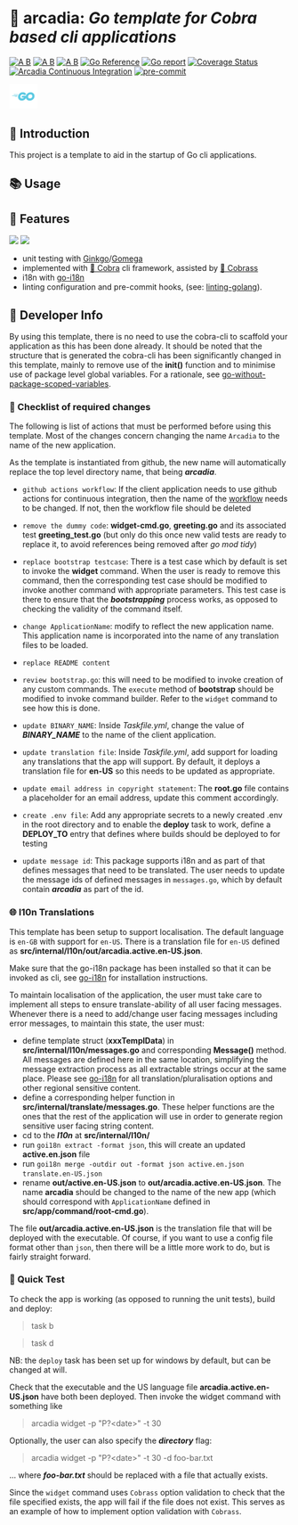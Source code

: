 # 🦄 arcadia: ___Go template for Cobra based cli applications___

[![A B](https://img.shields.io/badge/branching-commonflow-informational?style=flat)](https://commonflow.org)
[![A B](https://img.shields.io/badge/merge-rebase-informational?style=flat)](https://git-scm.com/book/en/v2/Git-Branching-Rebasing)
[![A B](https://img.shields.io/badge/branch%20history-linear-blue?style=flat)](https://docs.github.com/en/repositories/configuring-branches-and-merges-in-your-repository/defining-the-mergeability-of-pull-requests/managing-a-branch-protection-rule)
[![Go Reference](https://pkg.go.dev/badge/github.com/snivilised/arcadia.svg)](https://pkg.go.dev/github.com/snivilised/arcadia)
[![Go report](https://goreportcard.com/badge/github.com/snivilised/arcadia)](https://goreportcard.com/report/github.com/snivilised/arcadia)
[![Coverage Status](https://coveralls.io/repos/github/snivilised/arcadia/badge.svg?branch=master)](https://coveralls.io/github/snivilised/arcadia?branch=master&kill_cache=1)
[![Arcadia Continuous Integration](https://github.com/snivilised/arcadia/actions/workflows/ci-workflow.yml/badge.svg)](https://github.com/snivilised/arcadia/actions/workflows/ci-workflow.yml)
[![pre-commit](https://img.shields.io/badge/pre--commit-enabled-brightgreen?logo=pre-commit&logoColor=white)](https://github.com/pre-commit/pre-commit)

<!-- MD013/Line Length -->
<!-- MarkDownLint-disable MD013 -->

<!-- MD033/no-inline-html: Inline HTML -->
<!-- MarkDownLint-disable MD033 -->

<!-- MD040/fenced-code-language: Fenced code blocks should have a language specified -->
<!-- MarkDownLint-disable MD040 -->

<p align="left">
  <a href="https://go.dev"><img src="resources/images/go-logo-light-blue.png" width="50" /></a>
</p>

## 🔰 Introduction

This project is a template to aid in the startup of Go cli applications.

## 📚 Usage

## 🎀 Features

<p align="left">
  <a href="https://onsi.github.io/ginkgo/"><img src="https://onsi.github.io/ginkgo/images/ginkgo.png" width="100" /></a>
  <a href="https://onsi.github.io/gomega/"><img src="https://onsi.github.io/gomega/images/gomega.png" width="100" /></a>
</p>

+ unit testing with [Ginkgo](https://onsi.github.io/ginkgo/)/[Gomega](https://onsi.github.io/gomega/)
+ implemented with [🐍 Cobra](https://cobra.dev/) cli framework, assisted by [🐲 Cobrass](https://github.com/snivilised/cobrass)
+ i18n with [go-i18n](https://github.com/nicksnyder/go-i18n)
+ linting configuration and pre-commit hooks, (see: [linting-golang](https://freshman.tech/linting-golang/)).

## 🔨 Developer Info

By using this template, there is no need to use the cobra-cli to scaffold your application as this has been done already. It should be noted that the structure that is generated the cobra-cli has been significantly changed in this template, mainly to remove use of the __init()__ function and to minimise use of package level global variables. For a rationale, see [go-without-package-scoped-variables](https://dave.cheney.net/2017/06/11/go-without-package-scoped-variables).

### 📝 Checklist of required changes

The following is list of actions that must be performed before using this template. Most of the changes concern changing the name `Arcadia` to the name of the new application.

As the template is instantiated from github, the new name will automatically replace the top level directory name, that being ___arcadia___.

+ `github actions workflow`: If the client application needs to use github actions for continuous integration, then the name of the [workflow](.github/workflows/ci-workflow.yml) needs to be changed. If not, then the workflow file should be deleted
+ `remove the dummy code`: __widget-cmd.go__, __greeting.go__ and its associated test __greeting_test.go__ (but only do this once new valid tests are ready to replace it, to avoid references being removed after _go mod tidy_)
+ `replace bootstrap testcase`: There is a test case which by default is set to invoke the __widget__ command. When the user is ready to remove this command, then the corresponding test case should be modified to invoke another command with appropriate parameters. This test case is there to ensure that the ___bootstrapping___ process works, as opposed to checking the validity of the command itself.

+ `change ApplicationName`: modify to reflect the new application name. This application name is incorporated into the name of any translation files to be loaded.
+ `replace README content`
+ `review bootstrap.go`: this will need to be modified to invoke creation of any custom commands. The `execute` method of __bootstrap__ should be modified to invoke command builder. Refer to the `widget` command to see how this is done.
+ `update BINARY_NAME`: Inside _Taskfile.yml_, change the value of ___BINARY_NAME___ to the name of the client application.
+ `update translation file`: Inside _Taskfile.yml_, add support for loading any translations that the app will support. By default, it deploys a translation file for __en-US__ so this needs to be updated as appropriate.
+ `update email address in copyright statement`: The __root.go__ file contains a placeholder for an email address, update this comment accordingly.
+ `create .env file`: Add any appropriate secrets to a newly created .env in the root directory and to enable the __deploy__ task to work, define a __DEPLOY_TO__ entry that defines where builds should be deployed to for testing
+ `update message id`: This package supports i18n and as part of that defines messages that need to be translated. The user needs to update the message ids of defined messages in `messages.go`, which by default contain ___arcadia___ as part of the id.

### 🌐 l10n Translations

This template has been setup to support localisation. The default language is `en-GB` with support for `en-US`. There is a translation file for `en-US` defined as __src/internal/l10n/out/arcadia.active.en-US.json__.

Make sure that the go-i18n package has been installed so that it can be invoked as cli, see [go-i18n](https://github.com/nicksnyder/go-i18n) for installation instructions.

To maintain localisation of the application, the user must take care to implement all steps to ensure translate-ability of all user facing messages. Whenever there is a need to add/change user facing messages including error messages, to maintain this state, the user must:

+ define template struct (__xxxTemplData__) in __src/internal/l10n/messages.go__ and corresponding __Message()__ method. All messages are defined here in the same location, simplifying the message extraction process as all extractable strings occur at the same place. Please see [go-i18n](https://github.com/nicksnyder/go-i18n) for all translation/pluralisation options and other regional sensitive content.
+ define a corresponding helper function in __src/internal/translate/messages.go__. These helper functions are the ones that the rest of the application will use in order to generate region sensitive user facing string content.
+ cd to the ___l10n___ at __src/internal/l10n/__
+ run `goi18n extract -format json`, this will create an updated __active.en.json__ file
+ run `goi18n merge -outdir out -format json active.en.json translate.en-US.json`
+ rename __out/active.en-US.json__ to __out/arcadia.active.en-US.json__. The name __arcadia__ should be changed to the name of the new app (which should correspond with `ApplicationName` defined in __src/app/command/root-cmd.go__).

The file __out/arcadia.active.en-US.json__ is the translation file that will be deployed with the executable. Of course, if you want to use a config file format other than `json`, then there will be a little more work to do, but is fairly straight forward.

### 🧪 Quick Test

To check the app is working (as opposed to running the unit tests), build and deploy:

> task b

> task d

NB: the `deploy` task has been set up for windows by default, but can be changed at will.

Check that the executable and the US language file __arcadia.active.en-US.json__ have both been deployed. Then invoke the widget command with something like

> arcadia widget -p "P?\<date\>" -t 30

Optionally, the user can also specify the ___directory___ flag:

> arcadia widget -p "P?\<date\>" -t 30 -d foo-bar.txt

... where ___foo-bar.txt___ should be replaced with a file that actually exists.

Since the `widget` command uses `Cobrass` option validation to check that the file specified exists, the app will fail if the file does not exist. This serves as an example of how to implement option validation with `Cobrass`.

